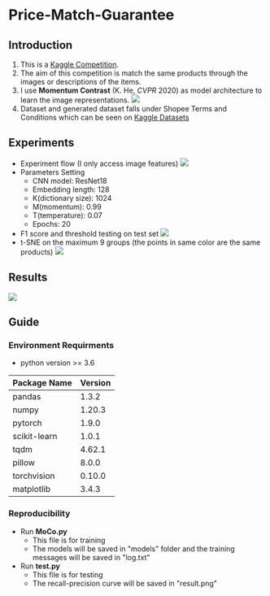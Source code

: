 # Price-Match-Guarantee

## Introduction
1. This is a [Kaggle Competition](https://www.kaggle.com/c/shopee-product-matching).
2. The aim of this competition is match the same products through the images or descriptions of the items. 
3. I use **Momentum Contrast** (K. He, *CVPR* 2020) as model architecture to learn the image representations.
![](https://i.imgur.com/AwGuvca.png)
4. Dataset and generated dataset falls under Shopee Terms and Conditions which can be seen on [Kaggle Datasets](https://www.kaggle.com/c/shopee-product-matching/data)
## Experiments
* Experiment flow (I only access image features)
![](https://i.imgur.com/HU0LnWw.png)
* Parameters Setting
    * CNN model: ResNet18
    * Embedding length: 128
    * K(dictionary size): 1024
    * M(momentum): 0.99
    * T(temperature): 0.07
    * Epochs: 20
* F1 score and threshold testing on test set
![](https://i.imgur.com/bRt5etH.png)
* t-SNE on the maximum 9 groups (the points in same color are the same products)
![](https://i.imgur.com/rB9hkDs.png)

## Results
![](https://i.imgur.com/2df55CO.png)

## Guide
### Environment Requirments
* python version >= 3.6


| Package Name | Version |
| ------------ | ------- |
| pandas       | 1.3.2   |
| numpy        | 1.20.3  |
| pytorch      | 1.9.0   |
| scikit-learn | 1.0.1   |
| tqdm         | 4.62.1  |
| pillow       | 8.0.0   |
| torchvision  | 0.10.0  |
| matplotlib   | 3.4.3   |

### Reproducibility
* Run **MoCo.py**
    * This file is for training
    * The models will be saved in "models" folder and the training messages will be saved in "log.txt"
* Run **test.py**
    * This file is for testing
    * The recall-precision curve will be saved in "result.png"




